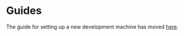 # Guides

The guide for setting up a new development machine has moved [here](https://hackmd.io/@santisbon/Hk9NddPqj).
